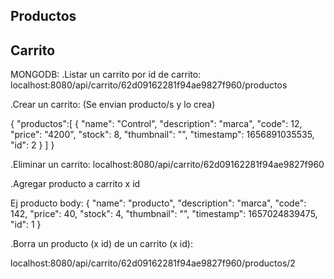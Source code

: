 ## Productos

## Carrito

MONGODB:
.Listar un carrito por id de carrito:
localhost:8080/api/carrito/62d09162281f94ae9827f960/productos

.Crear un carrito:
(Se envian producto/s y lo crea)

{
    "productos":[
        { 
            "name": "Control",
            "description": "marca",
            "code": 12,
            "price": "4200",
            "stock": 8,
            "thumbnail": "",
            "timestamp": 1656891035535,
            "id": 2
        }
    ]
}


.Eliminar un carrito:
localhost:8080/api/carrito/62d09162281f94ae9827f960

.Agregar producto a carrito x id

Ej producto body:
{
    "name": "producto",
    "description": "marca",
    "code": 142,
    "price": 40,
    "stock": 4,
    "thumbnail": "",
    "timestamp": 1657024839475,
    "id": 1
}

.Borra un producto (x id) de un carrito (x id):

localhost:8080/api/carrito/62d09162281f94ae9827f960/productos/2